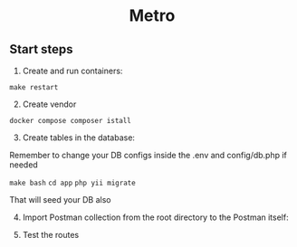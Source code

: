 <h1 align="center">Metro</h1>

<h2> Start steps</h2>

1. Create and run containers:

```make restart```

2. Create vendor

```docker compose composer istall``` 

3. Create tables in the database:

 Remember to change your DB configs inside the .env and config/db.php if needed

```make bash```
```cd app```
```php yii migrate```

That will seed your DB also


4. Import Postman collection from the root directory to the Postman itself:

5. Test the routes


